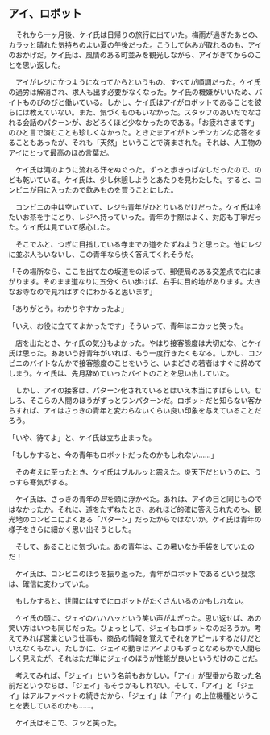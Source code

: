 ## アイ、ロボット

　それから一ヶ月後、ケイ氏は日帰りの旅行に出ていた。梅雨が過ぎたあとの、カラッと晴れた気持ちのよい夏の午後だった。こうして休みが取れるのも、アイのおかげだ。ケイ氏は、風情のある町並みを観光しながら、アイがきてからのことを思い返した。

　アイがレジに立つようになってからというもの、すべてが順調だった。ケイ氏の過労は解消され、求人も出す必要がなくなった。ケイ氏の機嫌がいいため、バイトものびのびと働いている。しかし、ケイ氏はアイがロボットであることを彼らには教えていない。また、気づくものもいなかった。スタッフのあいだでなされる会話のパターンが、おどろくほど少なかったのである。「お疲れさまです」のひと言で済むことも珍しくなかった。ときたまアイがトンチンカンな応答をすることもあったが、それも「天然」ということで済まされた。それは、人工物のアイにとって最高のほめ言葉だ。

　ケイ氏は滝のように流れる汗をぬぐった。ずっと歩きっぱなしだったので、のども乾いている。ケイ氏は、少し休憩しようとあたりを見わたした。すると、コンビニが目に入ったので飲みものを買うことにした。

　コンビニの中は空いていて、レジも青年がひとりいるだけだった。ケイ氏は冷たいお茶を手にとり、レジへ持っていった。青年の手際はよく、対応も丁寧だった。ケイ氏は見ていて感心した。

　そこでふと、つぎに目指している寺までの道をたずねようと思った。他にレジに並ぶ人もいないし、この青年なら快く答えてくれそうだ。

「その場所なら、ここを出て左の坂道をのぼって、郵便局のある交差点で右にまがります。そのまま道なりに五分くらい歩けば、右手に目的地があります。大きなお寺なので見ればすぐにわかると思います」

「ありがとう。わかりやすかったよ」

「いえ、お役に立ててよかったです」そういって、青年はニカッと笑った。

　店を出たとき、ケイ氏の気分もよかった。やはり接客態度は大切だな、とケイ氏は思った。ああいう好青年がいれば、もう一度行きたくもなる。しかし、コンビニのバイトなんかで接客態度のことをいうと、いまどきの若者はすぐに辞めてしまう。ケイ氏は、先月辞めていったバイトのことを思い出していた。

　しかし、アイの接客は、パターン化されているとはいえ本当にすばらしい。むしろ、そこらの人間のほうがずっとワンパターンだ。ロボットだと知らない客からすれば、アイはさっきの青年と変わらないくらい良い印象を与えていることだろう。

「いや、待てよ」と、ケイ氏は立ち止まった。

「もしかすると、今の青年もロボットだったのかもしれない……」

　その考えに至ったとき、ケイ氏はブルルッと震えた。炎天下だというのに、うっすら寒気がする。

　ケイ氏は、さっきの青年の*目*を頭に浮かべた。あれは、アイの目と同じものではなかったか。それに、道をたずねたとき、あれほど的確に答えられたのも、観光地のコンビニによくある「パターン」だったからではないか。ケイ氏は青年の様子をさらに細かく思い出そうとした。

　そして、あることに気づいた。あの青年は、この暑いなか手袋をしていたのだ！

　ケイ氏は、コンビニのほうを振り返った。青年がロボットであるという疑念は、確信に変わっていた。

　もしかすると、世間にはすでにロボットがたくさんいるのかもしれない。

　ケイ氏の頭に、ジェイのハハハッという笑い声がよぎった。思い返せば、あの笑い方はいつも同じだった。ひょっとして、ジェイもロボットなのだろうか。考えてみれば営業という仕事も、商品の情報を覚えてそれをアピールするだけだといえなくもない。たしかに、ジェイの動きはアイよりもずっとなめらかで人間らしく見えたが、それはただ単にジェイのほうが性能が良いというだけのことだ。

　考えてみれば、「ジェイ」という名前もおかしい。「アイ」が型番から取った名前だというならば、「ジェイ」もそうかもしれない。そして、「アイ」と「ジェイ」はアルファベットの続きだから、「ジェイ」は「アイ」の上位機種ということを表しているのかも……。

　ケイ氏はそこで、フッと笑った。
